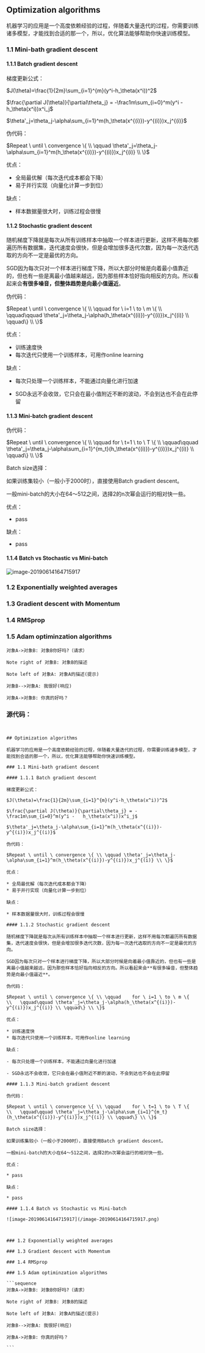 

## Optimization algorithms

机器学习的应用是一个高度依赖经验的过程，伴随着大量迭代的过程，你需要训练诸多模型，才能找到合适的那一个，所以，优化算法能够帮助你快速训练模型。

### 1.1 Mini-bath gradient descent

#### 1.1.1 Batch gradient descent

梯度更新公式：

$J(\theta)=\frac{1}{2m}\sum_{i=1}^{m}(y^i-h_\theta(x^i))^2$

$\frac{\partial J(\theta)}{\partial\theta_j} = -\frac1m\sum_{i=0}^m(y^i - 	h_\theta(x^i))x^i_j$

$\theta'_j=\theta_j-\alpha\sum_{i=1}^m(h_\theta(x^{(i)})-y^{(i)})x_j^{(i)}$

伪代码：

$Repeat \ until \ convergence \{ \\ \qquad \theta'_j=\theta_j-\alpha\sum_{i=1}^m(h_\theta(x^{(i)})-y^{(i)})x_j^{(i)} \\ \}$

优点：

* 全局最优解（每次迭代成本都会下降）
* 易于并行实现（向量化计算一步到位）

缺点：

* 样本数据量很大时，训练过程会很慢

#### 1.1.2 Stochastic gradient descent

随机梯度下降就是每次从所有训练样本中抽取一个样本进行更新，这样不用每次都遍历所有数据集，迭代速度会很快，但是会增加很多迭代次数，因为每一次迭代选取的方向不一定是最优的方向。

SGD因为每次只对一个样本进行梯度下降，所以大部分时候是向着最小值靠近的，但也有一些是离最小值越来越远，因为那些样本恰好指向相反的方向。所以看起来会**有很多噪音，但整体趋势是向最小值逼近**。

伪代码：

$Repeat \ until \ convergence \{ \\ \qquad    for \ i=1 \ to \ m \{            \\   \qquad\qquad \theta'_j=\theta_j-\alpha(h_\theta(x^{(i)})-y^{(i)})x_j^{(i)} \\ \qquad\} \\ \}$

优点：

* 训练速度快
* 每次迭代只使用一个训练样本，可用作online learning

缺点：

- 每次只处理一个训练样本，不能通过向量化进行加速

- SGD永远不会收敛，它只会在最小值附近不断的波动，不会到达也不会在此停留

#### 1.1.3 Mini-batch gradient descent

伪代码：

$Repeat \ until \ convergence \{ \\ \qquad    for \ t=1 \ to \ T \{            \\   \qquad\qquad \theta'_j=\theta_j-\alpha\sum_{i=1}^{m_t}(h_\theta(x^{(i)})-y^{(i)})x_j^{(i)} \\ \qquad\} \\ \}$

Batch size选择：

如果训练集较小（一般小于2000时），直接使用Batch gradient descent。

一般mini-batch的大小在64～512之间，选择2的n次幂会运行的相对快一些。

优点：

* pass

缺点：

* pass

#### 1.1.4 Batch vs Stochastic vs Mini-batch

![image-20190614164715917](/image-20190614164715917.png)



### 1.2 Exponentially weighted averages

### 1.3 Gradient descent with Momentum

### 1.4 RMSprop

### 1.5 Adam optiminzation algorithms

```sequence
对象A->对象B: 对象B你好吗?（请求）

Note right of 对象B: 对象B的描述

Note left of 对象A: 对象A的描述(提示)

对象B-->对象A: 我很好(响应)

对象A->对象B: 你真的好吗？

```







### 源代码：

```


## Optimization algorithms

机器学习的应用是一个高度依赖经验的过程，伴随着大量迭代的过程，你需要训练诸多模型，才能找到合适的那一个，所以，优化算法能够帮助你快速训练模型。

### 1.1 Mini-bath gradient descent

#### 1.1.1 Batch gradient descent

梯度更新公式：

$J(\theta)=\frac{1}{2m}\sum_{i=1}^{m}(y^i-h_\theta(x^i))^2$

$\frac{\partial J(\theta)}{\partial\theta_j} = -\frac1m\sum_{i=0}^m(y^i - 	h_\theta(x^i))x^i_j$

$\theta'_j=\theta_j-\alpha\sum_{i=1}^m(h_\theta(x^{(i)})-y^{(i)})x_j^{(i)}$

伪代码：

$Repeat \ until \ convergence \{ \\ \qquad \theta'_j=\theta_j-\alpha\sum_{i=1}^m(h_\theta(x^{(i)})-y^{(i)})x_j^{(i)} \\ \}$

优点：

* 全局最优解（每次迭代成本都会下降）
* 易于并行实现（向量化计算一步到位）

缺点：

* 样本数据量很大时，训练过程会很慢

#### 1.1.2 Stochastic gradient descent

随机梯度下降就是每次从所有训练样本中抽取一个样本进行更新，这样不用每次都遍历所有数据集，迭代速度会很快，但是会增加很多迭代次数，因为每一次迭代选取的方向不一定是最优的方向。

SGD因为每次只对一个样本进行梯度下降，所以大部分时候是向着最小值靠近的，但也有一些是离最小值越来越远，因为那些样本恰好指向相反的方向。所以看起来会**有很多噪音，但整体趋势是向最小值逼近**。

伪代码：

$Repeat \ until \ convergence \{ \\ \qquad    for \ i=1 \ to \ m \{            \\   \qquad\qquad \theta'_j=\theta_j-\alpha(h_\theta(x^{(i)})-y^{(i)})x_j^{(i)} \\ \qquad\} \\ \}$

优点：

* 训练速度快
* 每次迭代只使用一个训练样本，可用作online learning

缺点：

- 每次只处理一个训练样本，不能通过向量化进行加速

- SGD永远不会收敛，它只会在最小值附近不断的波动，不会到达也不会在此停留

#### 1.1.3 Mini-batch gradient descent

伪代码：

$Repeat \ until \ convergence \{ \\ \qquad    for \ t=1 \ to \ T \{            \\   \qquad\qquad \theta'_j=\theta_j-\alpha\sum_{i=1}^{m_t}(h_\theta(x^{(i)})-y^{(i)})x_j^{(i)} \\ \qquad\} \\ \}$

Batch size选择：

如果训练集较小（一般小于2000时），直接使用Batch gradient descent。

一般mini-batch的大小在64～512之间，选择2的n次幂会运行的相对快一些。

优点：

* pass

缺点：

* pass

#### 1.1.4 Batch vs Stochastic vs Mini-batch

![image-20190614164715917](/image-20190614164715917.png)



### 1.2 Exponentially weighted averages

### 1.3 Gradient descent with Momentum

### 1.4 RMSprop

### 1.5 Adam optiminzation algorithms

​```sequence
对象A->对象B: 对象B你好吗?（请求）

Note right of 对象B: 对象B的描述

Note left of 对象A: 对象A的描述(提示)

对象B-->对象A: 我很好(响应)

对象A->对象B: 你真的好吗？

​```





```

